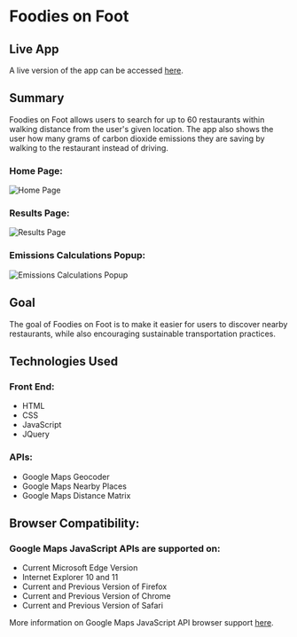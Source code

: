 # Foodies on Foot

## Live App

A live version of the app can be accessed [here](https://wademegan.github.io/foodies-on-foot/).

## Summary

Foodies on Foot allows users to search for up to 60 restaurants within walking distance from the user's given location. The app also shows the user how many grams of carbon dioxide emissions they are saving by walking to the restaurant instead of driving. 

### Home Page: 
![Home Page](https://i.imgur.com/auOBiK0.png)

### Results Page: 
![Results Page](https://i.imgur.com/CMDuEWV.png)

### Emissions Calculations Popup:
![Emissions Calculations Popup](https://i.imgur.com/YzeL4la.png)

## Goal

The goal of Foodies on Foot is to make it easier for users to discover nearby restaurants, while also encouraging sustainable transportation practices. 

## Technologies Used

### Front End:
* HTML 
* CSS
* JavaScript
* JQuery

### APIs:
* Google Maps Geocoder
* Google Maps Nearby Places
* Google Maps Distance Matrix

## Browser Compatibility:

### Google Maps JavaScript APIs are supported on: 
* Current Microsoft Edge Version
* Internet Explorer 10 and 11
* Current and Previous Version of Firefox
* Current and Previous Version of Chrome
* Current and Previous Version of Safari

More information on Google Maps JavaScript API browser support [here](https://developers.google.com/maps/documentation/javascript/browsersupport).
